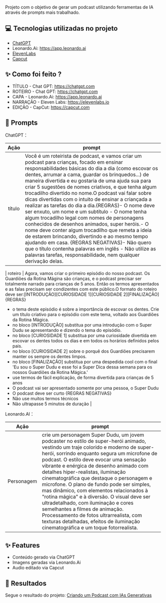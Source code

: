 
Projeto com o objetivo de gerar um podcast utilizando ferramentas de IA através de prompts mais trabalhado.

## 💻 Tecnologias utilizadas no projeto

- [ChatGPT](https://chat.openai.com/) 
- Leonardo.Ai: https://app.leonardo.ai
- [ElevenLabs](https://beta.elevenlabs.io/)
- [Capcut](https://www.bing.com/?FORM=GENBHP)

## ✨ Como foi feito ?

- TÍTULO - Chat GPT: https://chatgpt.com
- ROTEIRO - Chat GPT: https://chatgpt.com
- CAPA - Leonardo.Ai: https://app.leonardo.ai
- NARRAÇÃO - Eleven Labs: https://elevenlabs.io
- EDIÇÃO - CapCut: https://capcut.com

## 🧠 Prompts

ChatGPT：

|   Ação   | prompt                                                                                                                                                                                                                                                                         |
| :------: | ------------------------------------------------------------------------------------------------------------------------------------------------------------------------------------------------------------------------------------------------------------------------------ |
|  título  | Você é um roteirista de podcast, e vamos criar um podcast para crianças, focado em ensinar responsabilidades básicas do dia a dia (como escovar os dentes, arrumar a cama, guardar os brinquedos...) de maneira divertida e eu gostaria de uma ajuda sua para criar 5 sugestões de nomes criativos, e que tenha algum trocadilho divertido no nome.O podcast vai falar sobre dicas divertidas com o intuito de ensinar a criançada a realizar as tarefas do dia a dia.{REGRAS}- O nome deve ser enxuto, um nome e um subtítulo - O nome tenha algum trocadilho legal com nomes de personagens conhecidos de desenhos animados, super heróis.- O nome deve conter algum trocadilho que remeta a ideia de estarem brincando, divertindo e ao mesmo tempo ajudando em casa. {REGRAS NEGATIVAS}- Não quero que o título contenha palavras em inglês - Não utilize as palavras tarefas, responsabilidade, nem qualquer derivação delas.   

|  roteiro  | Agora, vamos criar o primeiro episódio do nosso podcast. Os Guardiões da Rotina Mágina são crianças, e o podcast precisar ser totalmente narrado para crianças de 5 anos. Então os termos apresentados e as falas precisam ser condizentes com este público.O formato do roteiro deve ser:[INTRODUÇÃO][CURIOSIDADE 1][CURIOSIDADE 2][FINALIZAÇÃO]{REGRAS}
- o tema deste episódio é sobre a importância de escovar os dentes. Crie um título criativo para o episódio com este tema, voltado aos Guardiões da Rotina Mágica.
- no bloco [INTRODUÇÃO] substitua por uma introdução com o Super Dudu se apresentando e dizendo o tema do episódio.
- no bloco [CURIOSIDADE 1] substitua por uma curiosidade divertida em escovar os dentes todos os dias e em todos os horários definidos pelos pais.
- no bloco [CURIOSIDADE 2] sobre o porquê dos Guardiões precisarem manter os sempre os dentes limpos.
- no bloco [FINALIZAÇÃO] substitua por uma despedida cool com o final 'Eu sou o Super Dudu e esse foi a Super Dica dessa semana para os nossos Guardiões da Rotina Mágica.'
- use termos de fácil explicação, de forma divertida para crianças de 5 anos
- O podcast vai ser apresentado somente por uma pessoa, o Super Dudu
- O podcast deve ser curto
{REGRAS NEGATIVAS}
- Não use muitos termos técnicos
- Não ultrapasse 5 minutos de duração
|

Leonardo.AI：

|  Ação  | prompt                                                                                 |
| :----: | -------------------------------------------------------------------------------------- |
|Personagem | crie um personagem Super Dudu, um jovem podcaster no estilo de super-herói animado, vestindo um traje colorido e moderno de super-herói, sorrindo enquanto segura um microfone de podcast. O estilo deve evocar uma sensação vibrante e enérgica de desenho animado com detalhes hiper-realistas, iluminação cinematográfica que destaque o personagem e microfone. O plano de fundo pode ser simples, mas dinâmico, com elementos relacionados à "rotina mágica" e à diversão. O visual deve ser ultradetalhado, com iluminação e cores semelhantes a filmes de animação. Processamento de fotos ultrarrealista, com texturas detalhadas, efeitos de iluminação cinematográfica e um toque fotorrealista.|

## ✨ Features

- Conteúdo gerado via ChatGPT
- Imagens geradas via Leonardo.Ai
- Audio editado via Capcut

## 🚀 Resultados
Segue o resultado do projeto: [Criando um Podcast com IAs Generativas](https://github.com/Dayanneportugal/prompts-for-podcast-generate-by-ia/blob/main/PODCAST%20O%20Manual%20da%20Moedinha%20N%C2%BA%201.mp4)
